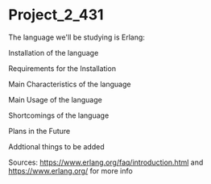 # Project_2_431

The language we'll be studying is Erlang:

Installation of the language

Requirements for the Installation

Main Characteristics of the language

Main Usage of the language

Shortcomings of the language

Plans in the Future

Addtional things to be added

Sources: https://www.erlang.org/faq/introduction.html and https://www.erlang.org/ for more info
